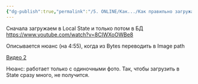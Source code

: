 ```yaml
---
{"dg-publish":true,"permalink":"/5. ONLINE/Как.../Как правильно загружать фото/","created":"2024-10-25T16:42:50.288-03:00","updated":"2024-10-25T16:42:50.288-03:00"}
---
```


Сначала загружаем в Local State и только потом в БД
https://www.youtube.com/watch?v=8CIWXoOWBe8

Описывается нюанс (на 4:55), когда из Bytes переводить в Image path

[Видео 2](https://www.youtube.com/watch?v=_8sACviCWRw)

Нюанс: работает только с одиночными фото.
Так, чтобы загрузить в State сразу много, не получится. 


